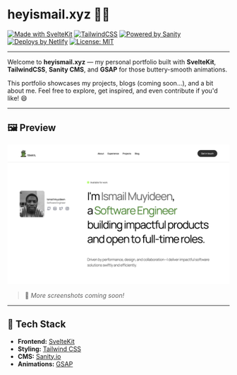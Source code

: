 # heyismail.xyz 🚀✨

[![Made with SvelteKit](https://img.shields.io/badge/Made%20with-SvelteKit-orange?logo=svelte)](https://kit.svelte.dev/)
[![TailwindCSS](https://img.shields.io/badge/Styled%20with-TailwindCSS-38BDF8?logo=tailwindcss&logoColor=white)](https://tailwindcss.com/)
[![Powered by Sanity](https://img.shields.io/badge/CMS-Sanity.io-F03E2F?logo=sanity)](https://www.sanity.io/)
[![Deploys by Netlify](https://img.shields.io/badge/Deployed%20on-Netlify-00C7B7?logo=netlify&logoColor=white)](https://www.netlify.com/)
[![License: MIT](https://img.shields.io/badge/License-MIT-yellow.svg)](./LICENSE)

---

Welcome to **heyismail.xyz** — my personal portfolio built with **SvelteKit**, **TailwindCSS**, **Sanity CMS**, and **GSAP** for those buttery-smooth animations.

This portfolio showcases my projects, blogs (coming soon...), and a bit about me. Feel free to explore, get inspired, and even contribute if you'd like! 😄

---

## 🖼️ Preview

![Screenshot of heyismail.xyz homepage](/static/images/screenshot.png)

> 📸 _More screenshots coming soon!_

---

## 🚀 Tech Stack

- **Frontend:** [SvelteKit](https://kit.svelte.dev/)
- **Styling:** [Tailwind CSS](https://tailwindcss.com/)
- **CMS:** [Sanity.io](https://www.sanity.io/)
- **Animations:** [GSAP](https://gsap.com/)
